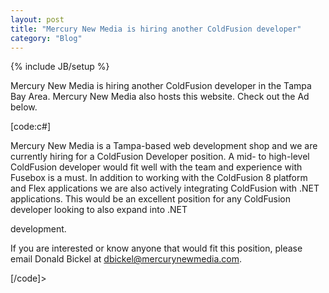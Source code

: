```yaml
---
layout: post
title: "Mercury New Media is hiring another ColdFusion developer"
category: "Blog"
---
```

{% include JB/setup %}

Mercury New Media is hiring another ColdFusion developer in the Tampa Bay Area. Mercury New Media also hosts this website. Check out the Ad below.

[code:c#]

Mercury New Media is a Tampa-based web development shop and we are currently hiring for a ColdFusion Developer position. A mid- to high-level ColdFusion developer would fit well with the team and experience with Fusebox is a must. In addition to working with the ColdFusion 8 platform and Flex applications we are also actively integrating ColdFusion with .NET applications. This would be an excellent position for any ColdFusion developer looking to also expand into .NET

development.

If you are interested or know anyone that would fit this position, please email Donald Bickel at dbickel@mercurynewmedia.com.

[/code]>